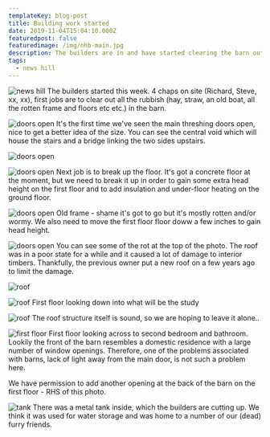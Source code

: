 ```yaml
---
templateKey: blog-post
title: Building work started
date: 2019-11-04T15:04:10.000Z
featuredpost: false
featuredimage: /img/nhb-main.jpg
description: The builders are in and have started clearing the barn out.
tags:
  - news hill
---
```

![news hill](/img/nhb-main.jpg)
The builders started this week. 4 chaps on site (Richard, Steve, xx, xx), first jobs are to clear out all the rubbish (hay, straw, an old boat, all the rotten frame and floors etc etc.) in the barn.


![doors open](/img/build-started/i1.jpg)
It's the first time we've seen the main threshing doors open, nice to get a better idea of the size. You can see the central void which will house the stairs and a bridge linking the two sides upstairs.


![doors open](/img/build-started/i2.jpg)

![doors open](/img/build-started/i3.jpg)
Next job is to break up the floor. It's got a concrete floor at the moment, but we need to break it up in order to gain some extra head height on the first floor and to add insulation and under-floor heating on the ground floor.

![doors open](/img/build-started/i4.jpg)
Old frame - shame it's got to go but it's mostly rotten and/or wormy. We also need to move the first floor floor doww a few inches to gain head height.

![doors open](/img/build-started/i5.jpg)
You can see some of the rot at the top of the photo. The roof was in a poor state for a while and it caused a lot of damage to interior timbers. Thankfully, the previous owner put a new roof on a few years ago to limit the damage.

![roof](/img/build-started/i6.jpg)

![roof](/img/build-started/i7.jpg)
First floor looking down into what will be the study

![roof](/img/build-started/i8.jpg)
The roof structure itself is sound, so we are hoping to leave it alone..

![first floor](/img/build-started/i9.jpg)
First floor looking across to second bedroom and bathroom. Lookily the front of the barn resembles a domestic residence with a large number of window openings. Therefore, one of the problems associated with barns, lack of light away from the main door, is not such a problem here. 

We have permission to add another opening at the back of the barn on the first floor - RHS of this photo. 

![tank](/img/build-started/i10.jpg)
There was a metal tank inside, which the builders are cutting up. We think it was used for water storage and was home to a number of our (dead) furry friends.
